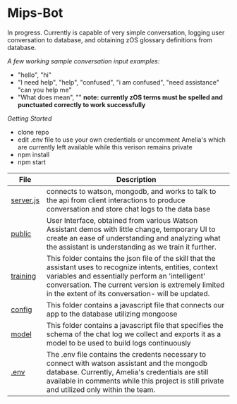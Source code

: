 # Mips-Bot

In progress. 
Currently is capable of very simple conversation, logging user conversation to database, and obtaining zOS glossary definitions from database.


*A few working sample conversation input examples:*
- "hello", "hi"
- "I need help", "help", "confused", "i am confused", "need assistance" "can you help me"
- "What does <zOS term> mean", "<zOS term>"  **note: currently zOS terms must be spelled and punctuated correctly to work successfully**


*Getting Started*
- clone repo
- edit .env file to use your own credentials or uncomment Amelia's which are currently left available while this verison remains private
- npm install
- npm start


| File | Description |
|---|---|
| [server.js](https://github.com/openmainframeproject-internship/CS-21-316-MIPS-Bot-AMA-Ask-Me-Anything/tree/master/src/mips-bot/server.js) | connects to watson, mongodb, and works to talk to the api from client interactions to produce conversation and store chat logs to the data base |
| [public](https://github.com/openmainframeproject-internship/CS-21-316-MIPS-Bot-AMA-Ask-Me-Anything/tree/master/src/mips-bot/public) | User Interface, obtained from various Watson Assistant demos with little change, temporary UI to create an ease of understanding and analyzing what the assistant is understanding as we train it further. |
| [training](https://github.com/openmainframeproject-internship/CS-21-316-MIPS-Bot-AMA-Ask-Me-Anything/tree/master/src/mips-bot/training) | This folder contains the json file of the skill that the assistant uses to recognize intents, entities, context variables and essentially perform an 'intelligent' conversation. The current version is extremely limited in the extent of its conversation- will be updated.  |
| [config](https://github.com/openmainframeproject-internship/CS-21-316-MIPS-Bot-AMA-Ask-Me-Anything/tree/master/src/mips-bot/config) | This folder contains a javascript file that connects our app to the database utilizing mongoose|
| [model](https://github.com/openmainframeproject-internship/CS-21-316-MIPS-Bot-AMA-Ask-Me-Anything/tree/master/src/mips-bot/model) | This folder contains a javascript file that specifies the schema of the chat log we collect and exports it as a model to be used to build logs continuously |
| [.env](https://github.com/openmainframeproject-internship/CS-21-316-MIPS-Bot-AMA-Ask-Me-Anything/tree/master/src/mips-bot/.env) | The .env file contains the credents necessary to connect with watson assistant and the mongodb database. Currently, Amelia's credentials are still available in comments while this project is still private and utilized only within the team. |

